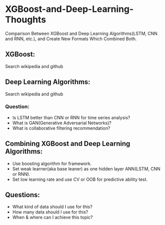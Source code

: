 # XGBoost-and-Deep-Learning-Thoughts
Comparison Between XGBoost and Deep Learning Algorithms(LSTM, CNN and RNN, etc.), and Create New Formats Which Combined Both.

## XGBoost:
Search wikipedia and github

## Deep Learning Algorithms:
Search wikipedia and github
### Question:
* Is LSTM better than CNN or RNN for time series analysis?
* What is GAN(Generative Adversarial Networks)?
* What is collaborative filtering recommendation?

## Combining XGBoost and Deep Learning Algorithms:
* Use boosting algorithm for framework. 
* Set weak learner(aka base leaner) as one hidden layer ANN(LSTM, CNN or RNN). 
* Set low learning rate and use CV or OOB for predictive ability test.

## Questions:
* What kind of data should I use for this?
* How many data should I use for this?
* When & where can I achieve this topic?
